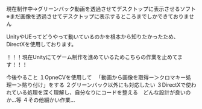 現在制作中->グリーンバック動画を透過させてデスクトップに表示させるソフト
※まだ画像を透過させてデスクトップに表示するところまでしかできておりません

UnityやUEってどうやって動いているのかを根本から知りたかったため、
DirectXを使用しております。

！！！現在Unityにてゲーム制作を進めているためこちらの作業を止めてます！！！

今後やること
１OpneCVを使用して
　「動画から画像を取得ー＞クロマキー処理ー＞貼り付け」をする
２グリーンバック以外にも対応したい
３DirectXで使われている処理を深く理解し、自分なりにコードを整える　どんな設計が良いのか…等
４その他細かい作業…
